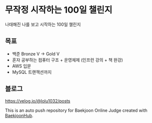 # 무작정 시작하는 100일 챌린지
나태해진 나를 보고 시작하는 100일 챌린지
## 목표
- 백준 Bronze V -> Gold V
- 혼자 공부하는 컴퓨터 구조 + 운영체제 (인프런 강의 + 책 완강)
- AWS 입문
- MySQL 트랜잭션까지

## 블로그
https://velog.io/@lolu1032/posts

This is an auto push repository for Baekjoon Online Judge created with [BaekjoonHub](https://github.com/BaekjoonHub/BaekjoonHub).

